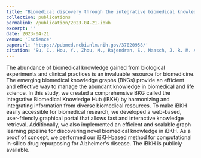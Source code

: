 ```yaml
---
title: "Biomedical discovery through the integrative biomedical knowledge hub (iBKH)"
collection: publications
permalink: /publication/2023-04-21-ibkh
excerpt: ''
date: 2023-04-21
venue: 'Iscience'
paperurl: 'https://pubmed.ncbi.nlm.nih.gov/37020958/'
citation: 'Su, C., Hou, Y., Zhou, M., Rajendran, S., Maasch, J. R. M. A., Abedi, Z., Zhang, H., Bai, Z., Cuturrufo, A., Guo, W., Chaudhry, F. F., Ghahramani, G., Tang, J., Cheng, F., Li, Y., Zhang, R., DeKosky, S. T., Bian, J., & Wang, F. (2023). Biomedical discovery through the integrative biomedical knowledge hub (iBKH). iScience, 26(4), 106460. https://doi.org/10.1016/j.isci.2023.106460'
---
```


The abundance of biomedical knowledge gained from biological experiments and clinical practices is an invaluable resource for biomedicine. The emerging biomedical knowledge graphs (BKGs) provide an efficient and effective way to manage the abundant knowledge in biomedical and life science. In this study, we created a comprehensive BKG called the integrative Biomedical Knowledge Hub (iBKH) by harmonizing and integrating information from diverse biomedical resources. To make iBKH easily accessible for biomedical research, we developed a web-based, user-friendly graphical portal that allows fast and interactive knowledge retrieval. Additionally, we also implemented an efficient and scalable graph learning pipeline for discovering novel biomedical knowledge in iBKH. As a proof of concept, we performed our iBKH-based method for computational in-silico drug repurposing for Alzheimer's disease. The iBKH is publicly available.